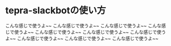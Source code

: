# tepra-slackbotの使い方

こんな感じで使うよ~~
こんな感じで使うよ~~
こんな感じで使うよ~~
こんな感じで使うよ~~
こんな感じで使うよ~~
こんな感じで使うよ~~
こんな感じで使うよ~~
こんな感じで使うよ~~
こんな感じで使うよ~~
こんな感じで使うよ~~

